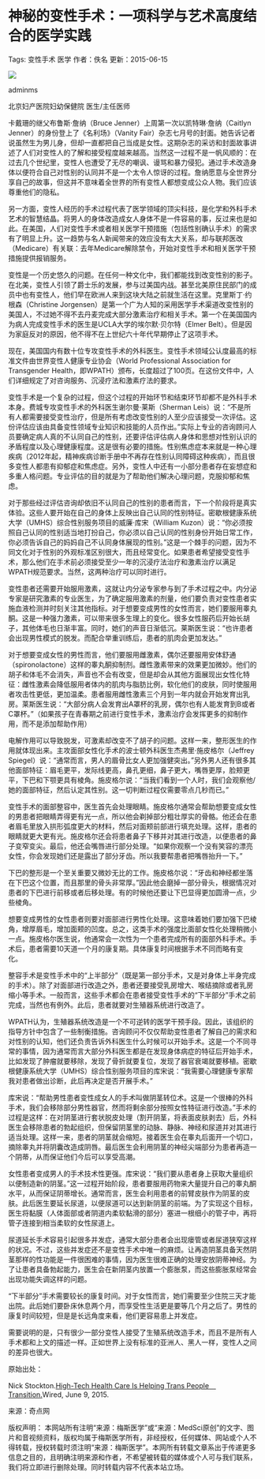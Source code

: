# 神秘的变性手术：一项科学与艺术高度结合的医学实践

Tags: 变性手术 医学
作者：佚名 更新：2015-06-15

![](https://medsci-open-files.oss-cn-shanghai.aliyuncs.com/路径_1577410766000.png)

adminms

北京妇产医院妇幼保健院 医生/主任医师

卡戴珊的继父布鲁斯·詹纳（Bruce Jenner）上周第一次以凯特琳·詹纳（Caitlyn Jenner）的身份登上了《名利场》（Vanity Fair）杂志七月号的封面。她告诉记者说虽然生为男儿身，但却一直都把自己当成是女性。这期杂志的采访和封面故事讲述了人们对变性人的了解和接受程度越来越高。当然这一过程不是一帆风顺的：在过去几个世纪里，变性人也遭受了无尽的嘲讽、谩骂和暴力侵犯。通过手术改造身体以便符合自己对性别的认同并不是一个太令人惊讶的过程。詹纳愿意与全世界分享自己的故事，但这并不意味着全世界的所有变性人都想变成公众人物。我们应该尊重他们的隐私。

另一方面，变性人经历的手术过程代表了医学领域的顶尖科技，是化学和外科手术艺术的智慧结晶。将男人的身体改造成女人身体不是一件容易的事，反过来也是如此。在美国，人们对变性手术或者相关医学干预措施（包括性别确认手术）的需求有了明显上升。这一趋势与名人新闻带来的效应没有太大关系，却与联邦医改（Medicare）有关联：去年Medicare解除禁令，开始对变性手术和相关医学干预措施提供报销服务。

变性是一个历史悠久的问题。在任何一种文化中，我们都能找到改变性别的影子。在北美，变性人引领了爵士乐的发展，参与过美国内战。甚至北美原住民部门的成员中也有变性人，他们早在欧洲人来到这块大陆之前就生活在这里。克里斯丁·约根森（Christine Jorgensen）是第一个广为人知的采用医学手术渠道改变性别的美国人，不过她不得不去丹麦完成大部分激素治疗和相关手术。第一个在美国国内为病人完成变性手术的医生是UCLA大学的埃尔默·贝尔特（Elmer Belt）。但是因为家庭反对的原因，他不得不在上世纪六十年代早期停止了这项手术。

现在，美国国内有数十位专攻变性手术的外科医生。变性手术领域公认度最高的标准文件由世界变性人健康专业协会（World Professional Association for Transgender Health，即WPATH）颁布，长度超过了100页。在这份文件中，人们详细规定了对咨询服务、沉浸疗法和激素疗法的要求。

变性手术是一个复杂的过程，但这个过程的开始环节和结束环节却都不是外科手术本身。费城专攻变性手术的外科医生谢尔曼·莱斯（Sherman Leis）说：“不是所有人都需要接受变性治疗，但是所有考虑改变性别的人至少应该接受一次评估。这份评估应该由具备变性领域专业知识和技能的人员作出。”实际上专业的咨询顾问人员要确定病人真的不认同自己的性别，还要评估评估病人身体和思想对性别认识的矛盾程度以及心理健康程度。这是很有必要的措施。性别焦虑症本来就是一种心理疾病（2012年起，精神疾病诊断手册中不再存在性别认同障碍这种疾病），而且很多变性人都患有抑郁症和焦虑症。另外，变性人中还有一小部分患者存在妄想症和多重人格问题。专业评估的目的就是为了帮助他们解决心理问题，克服抑郁和焦虑。

对于那些经过评估咨询却依旧不认同自己的性别的患者而言，下一个阶段将是真实体验。这些人要开始在自己的身体上反映出自己认同的性别特征。密歇根健康系统大学（UMHS）综合性别服务项目的威廉·库宋（William Kuzon）说：“你必须按照自己认同的性别适当地打扮自己，你必须以自己认同的性别身份开始日常工作，你必须告诉自己的妈妈自己不认同身体展现的性别。”这是一个棘手的问题，因为不同文化对于性别的外观标准区别很大，而且经常变化。如果患者希望接受变性手术，那么他们在手术前必须接受至少一年的沉浸疗法治疗和激素治疗以满足WPATH规范要求。当然，这两种治疗可以同时进行。

变性患者还需要开始服用激素，这就让内分泌专家参与到了手术过程之中。内分泌专家是研究激素的专业医生，为了确定服用激素的剂量，他们要负责对变性患者实施血液检测并时刻关注其他指标。对于想要变成男性的女性而言，她们要服用睾丸酮。这是一种强力激素，可以带来很多生理上的变化。很多女性服药后开始长胡子，其他体毛也日渐丰富。同时，她们的声音日渐低沉。莱斯医生说：“也许患者会出现男性模式的脱发。而配合举重训练后，患者的肌肉会更加发达。”

对于想要变成女性的男性而言，他们要服用雌激素，偶尔还要服用安体舒通（spironolactone）这样的睾丸酮抑制剂。雌性激素带来的效果更加微妙。他们的胡子和体毛不会消失，声音也不会有改变，但是却会从其他方面展现出女性化特征：雌性激素会降低服用者体内的肌肉与脂肪比例，软化他们的皮肤，同时使服用者攻击性更低，更加温柔。患者服用雌性激素三个月到一年内就会开始发育出乳房。莱斯医生说：“大部分病人会发育出A罩杯的乳房，偶尔也有人能发育到B或者C罩杯。”（如果孩子在青春期之前进行变性手术，激素治疗会发挥更多的抑制作用，而不是添加帮助作用）

电解作用可以导致脱发，可激素却改变不了胡子的问题。这样一来，整形医生的作用就体现出来。主攻面部女性化手术的波士顿外科医生杰弗里·施皮格尔（Jeffrey Spiegel）说：“通常而言，男人的眉骨比女人更加强健突出。”另外男人还有很多其他面部特征：眉毛更平，发际线更高，鼻孔更细，鼻子更大，嘴唇更厚，脸颊更平，下巴和下颚更具有棱角。施皮格尔说：“当我们看到一个人时，我们会观察他/她的面部特征，然后认定其性别。这一切判断过程仅需要零点几秒而已。”

变性手术的面部整容中，医生首先会处理眼睛。施皮格尔通常会帮助想要变成女性的男患者把眼睛弄得更有光一点，所以他会剃掉部分粗壮厚实的骨骼。他还会在患者眉毛里放入拱形弧度更大的材料，然后对面颊前部进行填充处理。这样，患者的眼睛就更大更有光。施皮格尔还会将患者鼻子下移并对其进行改造，以便患者的鼻子变窄变尖。最后，他还会嘴唇进行部分处理。“如果你观察一个没有笑容的漂亮女性，你会发现她们还是露出了部分牙齿。所以我要帮患者把嘴唇抬升一下。”

下巴的整形是一个至关重要又微妙无比的工作。施皮格尔说：“牙齿和神经都坐落在下巴这个位置，而且那里的骨头非常厚。”因此他会磨掉一部分骨头，根据情况对患者的下巴进行前移或者后移处理。有的时候他还要让下巴显得更加圆滑一点，少些棱角。

想要变成男性的女性患者则要对面部进行男性化处理。这意味着她们要加强下巴棱角，增厚眉毛，增加面颊的凹度。总之，这类手术的强度比面部女性化处理稍微小一点。施皮格尔医生说，他通常会一次性为一个患者完成所有的面部外科手术。手术后，患者需要10天道一个月的康复期。具体康复时间根据手术不同而略有变化。

整容手术是变性手术中的“上半部分”（既是第一部分手术，又是对身体上半身完成的手术）。除了对面部进行改造之外，患者还要接受乳房增大、喉结摘除或者乳房缩小等手术。一般而言，这些手术都会在患者接受变性手术的“下半部分”手术之前完成，当然也有例外。此后，患者就要对生殖器系统进行改造了。

WPATH认为，生殖器系统改造是一个不可逆转的医学干预手段。因此，该组织的指导方针中包含了一些制衡措施。咨询顾问不仅仅帮助变性患者了解自己的需求和对性别的认知，他们还负责告诉外科医生什么时候可以开始手术。这是一个不同寻常的事情，因为通常而言大部分外科医生都是在发现身体病症的特征后开始手术，比如发现了肿瘤就要移除，发现了骨折就要复位，发现了器官衰竭就要移植。密歇根健康系统大学（UMHS）综合性别服务项目的库宋说：“我需要心理健康专家帮我对患者做出诊断，此后再决定是否开展手术。”

库宋说：“帮助男性患者变性成女人的手术叫做阴茎转位术。这是一个很棒的外科手术，我们会移除部分男性器官，然而将剩余部分按照女性特征进行改造。”手术的过程是这样：在对阴茎进行套状脱皮处理（割开阴茎，将表面皮肤剥去）后，外科医生会移除患者的勃起组织，但保留阴茎里的动脉、静脉、神经和尿道并对其进行适当处理。这样一来，患者的阴茎就会缩短。接着医生会在睾丸后面开一个切口，摘除睾丸并将阴囊改造成阴唇。最后医生会利用阴茎的神经尖端部分为患者再造一个阴蒂，从而保证他们今后可以享受高潮。

女性患者变成男人的手术技术性更强。库宋说：“我们要从患者身上获取大量组织以便制造新的阴茎。”这一过程开始阶段，患者要服用药物来大量提升自己的睾丸酮水平，从而保证阴蒂增长。通常而言，医生会利用患者的前臂皮肤作为阴茎的皮肤。此后医生要延长尿道，以便尿道可以达到新阴茎的前端。为了实现这个目标，医生将黏膜（人体面部或者阴道内柔软黏滑的部分）塞进一根细小的管子中，再将管子连接到相当柔软的女性尿道上。

尿道延长手术容易引起很多并发症，通常大部分患者会出现瘘管或者尿道狭窄这样的状况。不过，这些并发症还不是变性手术中唯一的麻烦。让再造阴茎具备天然阴茎那样的性功能是一件很困难的事情，因为医生很难正确的处理安放阴蒂神经。为了让患者具备勃起能力，医生会在新阴茎内放置一个膨胀泵，而这些膨胀泵经常会出现功能失调这样的问题。

“下半部分”手术需要较长的康复时间。对于女性而言，她们需要至少住院三天才能出院。此后她们要卧床休息两个月，而享受性生活更是要等几个月之后了。男性的康复时间较短，但是是长远角度来看，他们更容易患上并发症。

需要说明的是，只有很少一部分变性人接受了生殖系统改造手术，而且不是所有人手术都和上文的描述一样。正如世界上没有标准的亚洲人、黑人一样，变性人之间的差异也很大。

原始出处：

Nick Stockton.[High-Tech Health Care Is Helping Trans People　Transition.](http://www.wired.com/2015/06/high-tech-health-care-helping-trans-people-transition/)Wired, June 9, 2015.

来源：奇点网

版权声明： 本网站所有注明“来源：梅斯医学”或“来源：MedSci原创”的文字、图片和音视频资料，版权均属于梅斯医学所有，非经授权，任何媒体、网站或个人不得转载，授权转载时须注明“来源：梅斯医学”。本网所有转载文章系出于传递更多信息之目的，且明确注明来源和作者，不希望被转载的媒体或个人可与我们联系，我们将立即进行删除处理。同时转载内容不代表本站立场。
